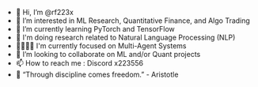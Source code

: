 - 👋 Hi, I’m @rf223x
- 👀 I’m interested in ML Research, Quantitative Finance, and Algo Trading
- 🌱 I’m currently learning PyTorch and TensorFlow
- 🔬 I'm doing research related to Natural Language Processing (NLP)
- 👨‍👩‍👧‍👦 I'm currently focused on Multi-Agent Systems
- 💞️ I’m looking to collaborate on ML and/or Quant projects
- 📫 How to reach me : Discord x223556
- 🔑 “Through discipline comes freedom.” - Aristotle

<!---
rf223x/rf223x is a ✨ special ✨ repository because its `README.md` (this file) appears on your GitHub profile.
You can click the Preview link to take a look at your changes.
--->
